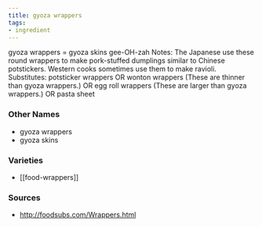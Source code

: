 ```yaml
---
title: gyoza wrappers
tags:
- ingredient
---
```

gyoza wrappers = gyoza skins gee-OH-zah Notes: The Japanese use these round wrappers to make pork-stuffed dumplings similar to Chinese potstickers. Western cooks sometimes use them to make ravioli. Substitutes: potsticker wrappers OR wonton wrappers (These are thinner than gyoza wrappers.) OR egg roll wrappers (These are larger than gyoza wrappers.) OR pasta sheet

### Other Names

* gyoza wrappers
* gyoza skins

### Varieties

* [[food-wrappers]]

### Sources
* http://foodsubs.com/Wrappers.html
